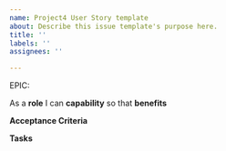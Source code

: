 ```yaml
---
name: Project4 User Story template
about: Describe this issue template's purpose here.
title: ''
labels: ''
assignees: ''

---
```


EPIC:<epic>

As a **role** I can **capability** so that **benefits**

**Acceptance Criteria**

**Tasks**
